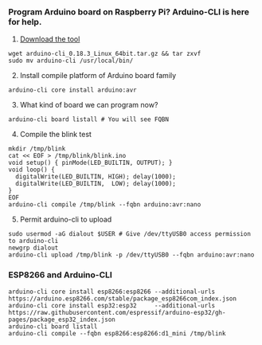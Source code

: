### Program Arduino board on Raspberry Pi? Arduino-CLI is here for help. <a name="Arduino-CLI"></a>
1. [Download the tool](https://github.com/arduino/arduino-cli/releases)
```
wget arduino-cli_0.18.3_Linux_64bit.tar.gz && tar zxvf 
sudo mv arduino-cli /usr/local/bin/
```
2. Install compile platform of Arduino board family
```
arduino-cli core install arduino:avr
```
3. What kind of board we can program now?
```
arduino-cli board listall # You will see FQBN
```
4. Compile the blink test
```
mkdir /tmp/blink
cat << EOF > /tmp/blink/blink.ino
void setup() { pinMode(LED_BUILTIN, OUTPUT); }
void loop() {
  digitalWrite(LED_BUILTIN, HIGH); delay(1000);  
  digitalWrite(LED_BUILTIN,  LOW); delay(1000);  
}
EOF
arduino-cli compile /tmp/blink --fqbn arduino:avr:nano 
```
5. Permit arduino-cli to upload
```
sudo usermod -aG dialout $USER # Give /dev/ttyUSB0 access permission to arduino-cli 
newgrp dialout
arduino-cli upload /tmp/blink -p /dev/ttyUSB0 --fqbn arduino:avr:nano 
```
### ESP8266 and Arduino-CLI <a name="ESP-CLI"></a>
```  
arduino-cli core install esp8266:esp8266 --additional-urls https://arduino.esp8266.com/stable/package_esp8266com_index.json 
arduino-cli core install esp32:esp32     --additional-urls https://raw.githubusercontent.com/espressif/arduino-esp32/gh-pages/package_esp32_index.json
arduino-cli board listall 
arduino-cli compile --fqbn esp8266:esp8266:d1_mini /tmp/blink 
```
